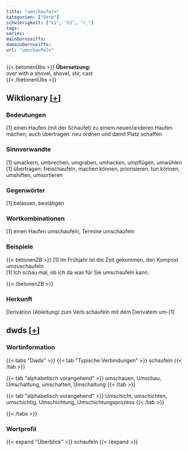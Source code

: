 ```yaml
---
title: "umschaufeln"
kategorien: ["Verb"]
schwierigkeit: ["k1", "h1", "r_"]
tags:
series:
mainDornseiffs:
domainDornseiffs:
url: "umschaufeln"
---
```


{{< betonenÜbs >}}
**Übersetzung:**  
over with a shovel, shovel, stir, cast  
{{< /betonenÜbs >}}

## Wiktionary [[+](https://de.wiktionary.org/wiki/umschaufeln)]

### Bedeutungen
[1] einen Haufen (mit der Schaufel) zu einem neuen/anderen Haufen machen; auch übertragen: neu ordnen und damit Platz schaffen  

### Sinnverwandte
[1] umackern, umbrechen, umgraben, umhacken, umpflügen, umwühlen  
[1] übertragen: freischaufeln, machen können, priorisieren, tun können, umshiften, umsortieren  

### Gegenwörter
[1] belassen, bestätigen  

### Wortkombinationen
[1] einen Haufen umschaufeln, Termine umschaufeln  

### Beispiele
{{< betonenZB >}}
[1] Im Frühjahr ist die Zeit gekommen, den Kompost umzuschaufeln.  
[1] Ich schau mal, ob ich da was für Sie umschaufeln kann.  

{{< /betonenZB >}}
### Herkunft
Derivation (Ableitung) zum Verb schaufeln mit dem Derivatem um-[1]  



## dwds [[+](https://www.dwds.de/wb/umschaufeln)]

### Wortinformation
{{< tabs "Dwds" >}}
{{< tab "Typische Verbindungen" >}}
schaufeln
{{< /tab >}}

{{< tab "alphabetisch vorangehend" >}}
umschauen, Umschau, Umschattung, umschatten, Umschaltung
{{< /tab >}}

{{< tab "alphabetisch vorangehend" >}}
Umschicht, umschichten, umschichtig, Umschichtung, Umschichtungsprozess
{{< /tab >}}

{{< /tabs >}}

### Wortprofil
{{< expand "Überblick" >}} schaufeln {{< /expand >}}

